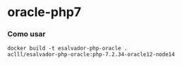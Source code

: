 # oracle-php7

### Como usar

```
docker build -t esalvador-php-oracle .
aclll/esalvador-php-oracle:php-7.2.34-oracle12-node14
```
